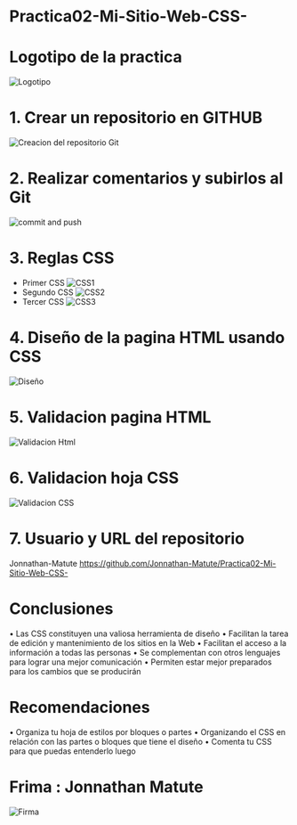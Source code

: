# Practica02-Mi-Sitio-Web-CSS-

# Logotipo de la practica 
![Logotipo](https://user-images.githubusercontent.com/34014602/56087314-111b0200-5e2e-11e9-9be3-b10caeb05285.jpg)
# 1. Crear un repositorio en GITHUB 
![Creacion del repositorio Git](https://user-images.githubusercontent.com/34014602/56087319-6d7e2180-5e2e-11e9-819a-231b2322de36.png)
# 2. Realizar  comentarios y subirlos al Git
![commit and push](https://user-images.githubusercontent.com/34014602/56087327-b2a25380-5e2e-11e9-8d7c-3669124b27d3.png)
# 3. Reglas CSS
* Primer CSS 
![CSS1](https://user-images.githubusercontent.com/34014602/56087346-090f9200-5e2f-11e9-9e9c-e5e4dd5294f2.png)
* Segundo CSS
![CSS2](https://user-images.githubusercontent.com/34014602/56087354-30fef580-5e2f-11e9-8e9d-8f51abb5247f.png)
* Tercer CSS
![CSS3](https://user-images.githubusercontent.com/34014602/56087357-3f4d1180-5e2f-11e9-9079-d6cd5239830a.png)
# 4. Diseño de la pagina HTML usando CSS
![Diseño](https://user-images.githubusercontent.com/34014602/56087367-876c3400-5e2f-11e9-9e89-6e45f29994fc.png)
# 5. Validacion pagina HTML
![Validacion Html](https://user-images.githubusercontent.com/34014602/56087382-bd111d00-5e2f-11e9-84a6-079f840dbab9.png)
# 6. Validacion hoja CSS
![Validacion CSS](https://user-images.githubusercontent.com/34014602/56087399-19743c80-5e30-11e9-8a36-30d2bddea852.png)
# 7. Usuario y URL del repositorio
Jonnathan-Matute
https://github.com/Jonnathan-Matute/Practica02-Mi-Sitio-Web-CSS-
# Conclusiones 
•	Las CSS constituyen una valiosa herramienta de diseño
•	Facilitan la tarea de edición y mantenimiento de los sitios en la Web
•	Facilitan el acceso a la información a todas las personas
•	Se complementan con otros lenguajes para lograr una mejor comunicación
•	Permiten estar mejor preparados para los cambios que se producirán

# Recomendaciones 
•	Organiza tu hoja de estilos por bloques o partes
•	Organizando el CSS en relación con las partes o bloques que tiene el diseño
•	Comenta tu CSS para que puedas entenderlo luego
# Frima : Jonnathan Matute
![Firma](https://user-images.githubusercontent.com/34014602/56087414-7f60c400-5e30-11e9-9b63-bbbc8efdc4a4.png)
